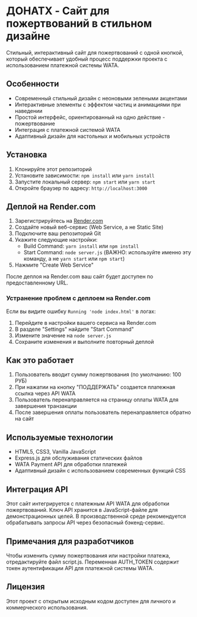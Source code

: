 # ДОНАТX - Сайт для пожертвований в стильном дизайне

Стильный, интерактивный сайт для пожертвований с одной кнопкой, который обеспечивает удобный процесс поддержки проекта с использованием платежной системы WATA.

## Особенности

- Современный стильный дизайн с неоновыми зелеными акцентами
- Интерактивные элементы с эффектом частиц и анимациями при наведении
- Простой интерфейс, ориентированный на одно действие - пожертвование
- Интеграция с платежной системой WATA
- Адаптивный дизайн для настольных и мобильных устройств

## Установка

1. Клонируйте этот репозиторий
2. Установите зависимости: `npm install` или `yarn install`
3. Запустите локальный сервер: `npm start` или `yarn start`
4. Откройте браузер по адресу: `http://localhost:3000`

## Деплой на Render.com

1. Зарегистрируйтесь на [Render.com](https://render.com)
2. Создайте новый веб-сервис (Web Service, а не Static Site)
3. Подключите ваш репозиторий Git
4. Укажите следующие настройки:
   - Build Command: `yarn install` или `npm install`
   - Start Command: `node server.js` (ВАЖНО: используйте именно эту команду, а не `yarn start` или `npm start`)
5. Нажмите "Create Web Service"

После деплоя на Render.com ваш сайт будет доступен по предоставленному URL.

### Устранение проблем с деплоем на Render.com

Если вы видите ошибку `Running 'node index.html'` в логах:
1. Перейдите в настройки вашего сервиса на Render.com
2. В разделе "Settings" найдите "Start Command"
3. Измените значение на `node server.js`
4. Сохраните изменения и выполните повторный деплой

## Как это работает

1. Пользователь вводит сумму пожертвования (по умолчанию: 100 РУБ)
2. При нажатии на кнопку "ПОДДЕРЖАТЬ" создается платежная ссылка через API WATA
3. Пользователь перенаправляется на страницу оплаты WATA для завершения транзакции
4. После завершения оплаты пользователь перенаправляется обратно на сайт

## Используемые технологии

- HTML5, CSS3, Vanilla JavaScript
- Express.js для обслуживания статических файлов
- WATA Payment API для обработки платежей
- Адаптивный дизайн с использованием современных функций CSS

## Интеграция API

Этот сайт интегрируется с платежным API WATA для обработки пожертвований. Ключ API хранится в JavaScript-файле для демонстрационных целей. В производственной среде рекомендуется обрабатывать запросы API через безопасный бэкенд-сервис.

## Примечания для разработчиков

Чтобы изменить сумму пожертвования или настройки платежа, отредактируйте файл script.js. Переменная AUTH_TOKEN содержит токен аутентификации API для платежной системы WATA.

## Лицензия

Этот проект с открытым исходным кодом доступен для личного и коммерческого использования. 